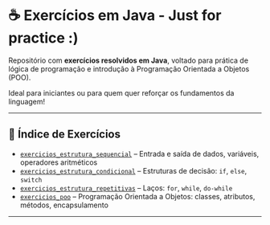 # ☕ Exercícios em Java - Just for practice :)

Repositório com **exercícios resolvidos em Java**, voltado para prática de lógica de programação e introdução à Programação Orientada a Objetos (POO).

Ideal para iniciantes ou para quem quer reforçar os fundamentos da linguagem!

---

## 📁 Índice de Exercícios

- [`exercicios_estrutura_sequencial`](./exercicios_estrutura_sequencial) – Entrada e saída de dados, variáveis, operadores aritméticos  
- [`exercicios_estrutura_condicional`](./exercicios_estrutura_condicional) – Estruturas de decisão: `if`, `else`, `switch`  
- [`exercicios_estrutura_repetitivas`](./exercicios_estrutura_repetitivas) – Laços: `for`, `while`, `do-while`  
- [`exercicios_poo`](./exercicios_poo) – Programação Orientada a Objetos: classes, atributos, métodos, encapsulamento

---
